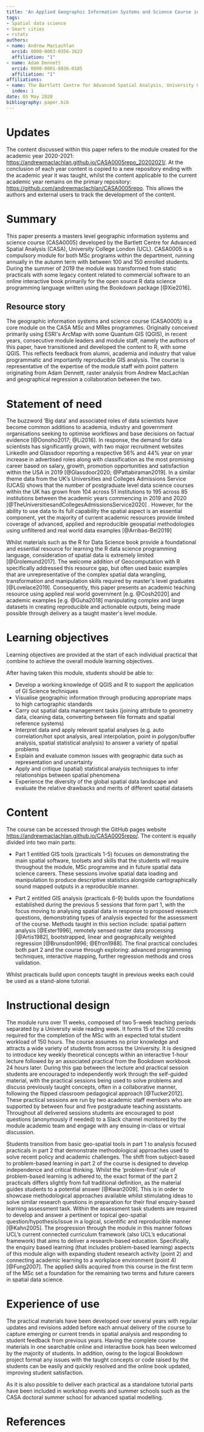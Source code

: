 ```yaml
---
title: 'An Applied Geographic Information Systems and Science Course in R'
tags:
- Spatial data science
- Smart cities
- rstats
authors:
- name: Andrew MacLachlan
  orcid: 0000-0003-0356-1623
  affiliation: "1"
- name: Adam Dennett
  orcid: 0000-0001-8036-0185
  affiliation: "1"
affiliations:
- name: The Bartlett Centre for Advanced Spatial Analysis, University College London
  index: 1
date: 05 May 2020
bibliography: paper.bib
---
```

# Updates

The content discussed within this paper refers to the module created for the academic year 2020-2021: https://andrewmaclachlan.github.io/CASA0005repo_20202021/. At the conclusion of each year content is copied to a new repository ending with the academic year it was taught, whilst the content applicable to the current academic year remains on the primary repository: https://github.com/andrewmaclachlan/CASA0005repo. 
This allows the authors and external users to track the development of the content. 

# Summary

This paper presents a masters level geographic information systems and science course (CASA0005) developed by the Bartlett Centre for Advanced Spatial Analysis (CASA), University College London (UCL). CASA0005 is a compulsory module for both MSc programs within the department, running annually in the autumn term with between 100 and 150 enrolled students. During the summer of 2019 the module was transformed from static practicals with some legacy content related to commercial software to an online interactive book primarily for the open source R data science programming language written using the Bookdown package [@Xie2016].

## Resource story

The geographic information systems and science course (CASA0005) is a core module on the CASA MSc and MRes programmes. Originally conceived primarily using ESRI's ArcMap with some Quantum GIS (QGIS), in recent years, consecutive module leaders and module staff, namely the authors of this paper, have transitioned and developed the content to R, with some QGIS. This reflects feedback from alumni, academia and industry that value programmatic and importantly reproducible GIS analysis. The course is representative of the expertise of the module staff with point pattern originating from Adam Dennett, raster analysis from Andrew MacLachlan and geographical regression a collaboration between the two.   

# Statement of need

The buzzword ‘Big data’ and associated roles of data scientists have become common additions to academia, industry and government organisations seeking to optimise workflows and base decisions on factual evidence [@Donoho2017; @Li2016]. In response, the demand for data scientists has significantly grown, with two major recruitment websites LinkedIn and Glassdoor reporting a respective 56% and 44% year on year increase in advertised roles along with classification as the most promising career based on salary, growth, promotion opportunities and satisfaction within the USA in 2019 [@Glassdoor2020; @Pattabiraman2019]. In a similar theme data from the UK’s Universities and Colleges Admissions Service (UCAS) shows that the number of postgraduate level data science courses within the UK has grown from 104 across 51 institutions to 195 across 85 institutions between the academic years commencing in 2019 and 2020 [@TheUniversitiesandCollegesAdmissionsService2020]
. However, for the ability to use data to its full capability the spatial aspect is an essential component, yet the majority of current academic resources provide limited coverage of advanced, applied and reproducible geospatial methodologies using unfiltered and real world data examples [@Arribas-Bel2019]

Whilst materials such as the R for Data Science book provide a foundational and essential resource for learning the R data science programming language, consideration of spatial data is extremely limited [@Grolemund2017]. The welcome addition of Geocomputation with R specifically addressed this resource gap, but often used basic examples that are unrepresentative of the complex spatial data wrangling, transformation and manipulation skills required by master's level graduates [@Lovelace2019]. Consequently, this paper presents an academic teaching resource using applied real world government [e.g. @Cosh2020] and academic examples [e.g. @Guha2018] manipulating complex and large datasets in creating reproducible and actionable outputs, being made possible through delivery as a taught master's level module. 

# Learning objectives

Learning objectives are provided at the start of each individual practical that combine to achieve the overall module learning objectives.

After having taken this module, students should be able to:

* Develop a working knowledge of QGIS and R to support the application of GI Science techniques
* Visualise geographic information through producing appropriate maps to high cartographic standards
* Carry out spatial data management tasks (joining attribute to geometry data, cleaning data, converting between file formats and spatial reference systems)
* Interpret data and apply relevant spatial analyses (e.g. auto correlation/hot spot analysis, areal interpolation, point in polygon/buffer analysis, spatial statistical analysis) to answer a variety of spatial problems
* Explain and evaluate common issues with geographic data such as representation and uncertainty
* Apply and critique (spatial) statistical analysis techniques to infer relationships between spatial phenomena
* Experience the diversity of the global spatial data landscape and evaluate the relative drawbacks and merits of different spatial datasets

# Content

The course can be accessed through the GitHub pages website https://andrewmaclachlan.github.io/CASA0005repo/. The content is equally divided into two main parts:

* Part 1 entitled GIS tools (practicals 1-5) focuses on demonstrating the main spatial software, toolsets and skills that the students will require throughout the module, MSc programme and in future spatial data science careers. These sessions involve spatial data loading and manipulation to produce descriptive statistics alongside cartographically sound mapped outputs in a reproducible manner. 

* Part 2 entitled GIS analysis (practicals 6-9) builds upon the foundations established during the previous 5 sessions that form part 1, with the focus moving to analysing spatial data in response to proposed research questions, demonstrating types of analysis expected for the assessment of the course. Methods taught in this section include: spatial pattern analysis [@Ester1996], remotely sensed raster data processing [@Artis1982], bootstrapped, linear and geographically weighted regression [@Brunsdon1996; @Efron1988]. The final practical concludes both part 2 and the course through exploring: advanced programming techniques, interactive mapping, further regression methods and cross validation.

Whilst practicals build upon concepts taught in previous weeks each could be used as a stand-alone tutorial.

# Instructional design

The module runs over 11 weeks, composed of two 5-week teaching periods separated by a University wide reading week. It forms 15 of the 120 credits required for the completion of the MSc with an expected total student workload of 150 hours. The course assumes no prior knowledge and attracts a wide variety of students from across the University. It is designed to introduce key weekly theoretical concepts within an interactive 1-hour lecture followed by an associated practical from the Bookdown workbook 24 hours later. During this gap between the lecture and practical session students are encouraged to independently work through the self-guided material, with the practical sessions being used to solve problems and discuss previously taught concepts, often in a collaborative manner, following the flipped classroom pedagogical approach [@Tucker2012]. These practical sessions are run by two academic staff members who are supported by between four and five postgraduate teaching assistants. Throughout all delivered sessions students are encouraged to post questions (anonymously if needed) to a Slack channel monitored by the module academic team and engage with any ensuing in-class or virtual discussion. 

Students transition from basic geo-spatial tools in part 1 to analysis focused practicals in part 2 that demonstrate methodological approaches used to solve recent policy and academic challenges. The shift from subject-based to problem-based learning in part 2 of the course is designed to develop independence and critical thinking. Whilst the ‘problem-first’ rule of problem-based learning is adhered to, the exact format of the part 2 practicals differs slightly from full traditional definition, as the material guides students to a potential answer [@Kwan2009]. This is in order to showcase methodological approaches available whilst stimulating ideas to solve similar research questions in preparation for their final enquiry-based learning assessment task. Within the assessment task students are required to develop and answer a pertinent or topical geo-spatial question/hypothesis/issue in a logical, scientific and reproducible manner [@Kahn2005]. 
The progression through the module in this manner follows UCL’s current connected curriculum framework (also UCL’s educational framework) that aims to deliver a research-based education. Specifically, the enquiry based learning (that includes problem-based learning) aspects of this module align with expanding student research activity (point 2) and connecting academic learning to a workplace environment (point 4) [@Fung2007]. The applied skills acquired from this course in the first term of the MSc set a foundation for the remaining two terms and future careers in spatial data science.

# Experience of use 

The practical materials have been developed over several years with regular updates and revisions added before each annual delivery of the course to capture emerging or current trends in spatial analysis and responding to student feedback from previous years. Having the complete course materials in one searchable online and interactive book has been welcomed by the majority of students. In addition, owing to the logical Bookdown project format any issues with the taught concepts or code raised by the students can be easily and quickly resolved and the online book updated, improving student satisfaction. 

As it is also possible to deliver each practical as a standalone tutorial parts have been included in workshop events and summer schools such as the CASA doctoral summer school for advanced spatial modelling.

# References
